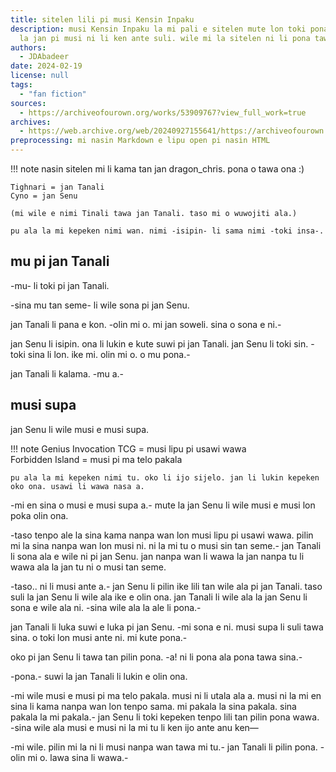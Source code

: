 ```yaml
---
title: sitelen lili pi musi Kensin Inpaku
description: musi Kensin Inpaku la mi pali e sitelen mute lon toki pona. sitelen mi
  la jan pi musi ni li ken ante suli. wile mi la sitelen ni li pona tawa sina :)
authors:
  - JDAbadeer
date: 2024-02-19
license: null
tags:
  - "fan fiction"
sources:
  - https://archiveofourown.org/works/53909767?view_full_work=true
archives:
  - https://web.archive.org/web/20240927155641/https://archiveofourown.org/works/53909767?view_full_work=true
preprocessing: mi nasin Markdown e lipu open pi nasin HTML
---
```


!!! note
nasin sitelen mi li kama tan jan dragon_chris. pona o tawa ona :)

    Tighnari = jan Tanali
    Cyno = jan Senu

    (mi wile e nimi Tinali tawa jan Tanali. taso mi o wuwojiti ala.)

    pu ala la mi kepeken nimi wan. nimi -isipin- li sama nimi -toki insa-.

## mu pi jan Tanali

-mu- li toki pi jan Tanali.

-sina mu tan seme- li wile sona pi jan Senu.

jan Tanali li pana e kon. -olin mi o. mi jan soweli. sina o sona e ni.-

jan Senu li isipin. ona li lukin e kute suwi pi jan Tanali. jan Senu li toki sin. -toki sina li lon. ike mi. olin mi o. o mu pona.-

jan Tanali li kalama. -mu a.-

## musi supa

jan Senu li wile musi e musi supa.

!!! note
Genius Invocation TCG = musi lipu pi usawi wawa  
 Forbidden Island = musi pi ma telo pakala

    pu ala la mi kepeken nimi tu. oko li ijo sijelo. jan li lukin kepeken oko ona. usawi li wawa nasa a.

-mi en sina o musi e musi supa a.- mute la jan Senu li wile musi e musi lon poka olin ona.

-taso tenpo ale la sina kama nanpa wan lon musi lipu pi usawi wawa. pilin mi la sina nanpa wan lon musi ni. ni la mi tu o musi sin tan seme.- jan Tanali li sona ala e wile ni pi jan Senu. jan nanpa wan li wawa la jan nanpa tu li wawa ala la jan tu ni o musi tan seme.

-taso.. ni li musi ante a.- jan Senu li pilin ike lili tan wile ala pi jan Tanali. taso suli la jan Senu li wile ala ike e olin ona. jan Tanali li wile ala la jan Senu li sona e wile ala ni. -sina wile ala la ale li pona.-

jan Tanali li luka suwi e luka pi jan Senu. -mi sona e ni. musi supa li suli tawa sina. o toki lon musi ante ni. mi kute pona.-

oko pi jan Senu li tawa tan pilin pona. -a! ni li pona ala pona tawa sina.-

-pona.- suwi la jan Tanali li lukin e olin ona.

-mi wile musi e musi pi ma telo pakala. musi ni li utala ala a. musi ni la mi en sina li kama nanpa wan lon tenpo sama. mi pakala la sina pakala. sina pakala la mi pakala.- jan Senu li toki kepeken tenpo lili tan pilin pona wawa. -sina wile ala musi e musi ni la mi tu li ken ijo ante anu ken—

-mi wile. pilin mi la ni li musi nanpa wan tawa mi tu.- jan Tanali li pilin pona. -olin mi o. lawa sina li wawa.-
